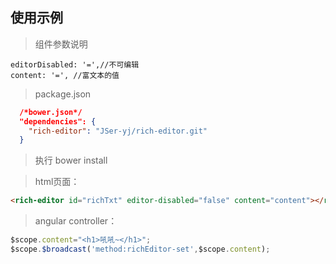 ## 使用示例   
> 组件参数说明     

    editorDisabled: '=',//不可编辑   
    content: '=', //富文本的值        

> package.json   

```json
  /*bower.json*/
  "dependencies": {
    "rich-editor": "JSer-yj/rich-editor.git"
  }
```    

> 执行 bower install       

> html页面：   

```html
<rich-editor id="richTxt" editor-disabled="false" content="content"></rich-editor>
```

> angular controller：   

```javascript
$scope.content="<h1>吼吼~</h1>";
$scope.$broadcast('method:richEditor-set',$scope.content);
```
